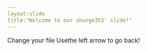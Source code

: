 ```yaml
---
layout:slide
title:"Welcome to our shunge353' slide!"
---
```

Change your file
Usethe left arrow to go back!
